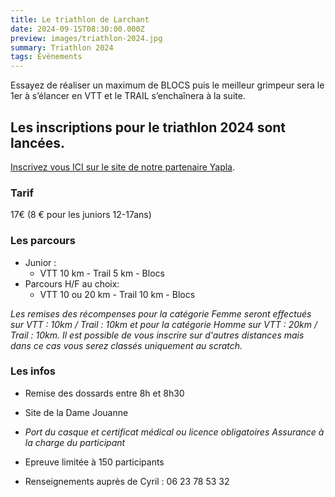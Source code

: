 ```yaml
---
title: Le triathlon de Larchant
date: 2024-09-15T08:30:00.000Z
preview: images/triathlon-2024.jpg
summary: Triathlon 2024
tags: Évènements
---
```


Essayez de réaliser un maximum de BLOCS puis le meilleur grimpeur sera  le 1er à s’élancer en VTT et le TRAIL s’enchaînera à la suite.

## Les inscriptions pour le triathlon 2024 sont lancées.

[Inscrivez vous ICI sur le site de notre partenaire Yapla](https://larchant-animation.s2.yapla.com/fr/event-58468).

### Tarif

17€ (8 € pour les juniors 12-17ans)

### Les parcours



- Junior : 
    - VTT 10 km - Trail 5 km - Blocs
- Parcours H/F au choix: 
    - VTT 10 ou 20 km - Trail 10 km - Blocs

_Les remises des récompenses pour la catégorie Femme seront effectués sur VTT : 10km / Trail : 10km  et pour la catégorie Homme sur VTT : 20km / Trail : 10km. Il est possible de vous inscrire sur d'autres distances mais dans ce cas vous serez classés uniquement au scratch._

### Les infos

- Remise des dossards entre 8h et 8h30

- Site de la Dame Jouanne

- _Port du casque et certificat médical ou licence obligatoires  Assurance à la charge du participant_

- Epreuve limitée à 150 participants 

- Renseignements auprès de Cyril : 06 23 78 53 32

